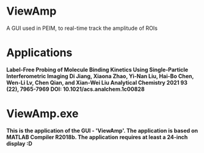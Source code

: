 # ViewAmp
A GUI used in PEIM, to real-time track the amplitude of ROIs

# Applications
<b>Label-Free Probing of Molecule Binding Kinetics Using Single-Particle Interferometric Imaging
Di Jiang, Xiaona Zhao, Yi-Nan Liu, Hai-Bo Chen, Wen-Li Lv, Chen Qian, and Xian-Wei Liu
Analytical Chemistry 2021 93 (22), 7965-7969
DOI: 10.1021/acs.analchem.1c00828

# ViewAmp.exe
This is the application of the GUI - 'ViewAmp'.
The application is based on MATLAB Compiler R2018b.
The application requires at least a 24-inch display :D
